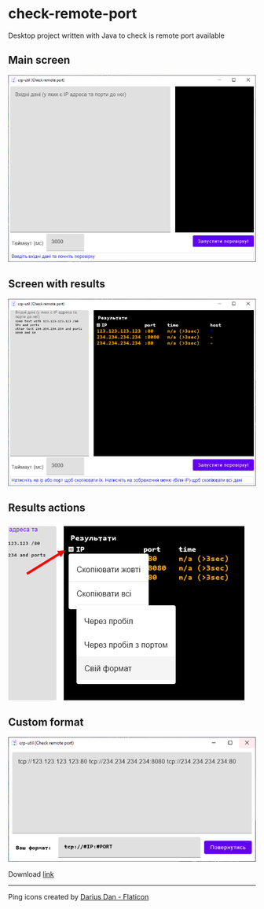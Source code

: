 # check-remote-port
Desktop project written with Java to check is remote port available

## Main screen
![main screen](crp-util-screens/crp-util-main.png)

## Screen with results
![main screen](crp-util-screens/crp-util-results.png)

## Results actions
![main screen](crp-util-screens/crp-util-options.png)

## Custom format
![main screen](crp-util-screens/crp-util-custom-format.png)

Download [link](https://github.com/liosha2007/crp-util/releases/)

----------------------------------------

Ping icons created by [Darius Dan - Flaticon](https://www.flaticon.com/free-icons/ping)